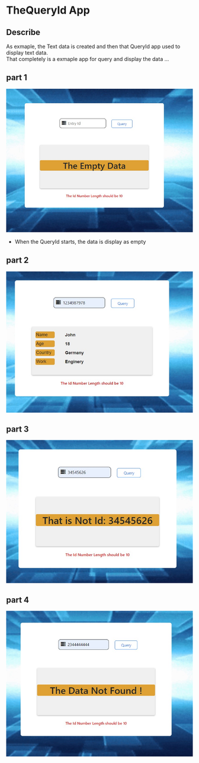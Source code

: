 # TheQueryId App 

## Describe
As exmaple, the Text data is created and then that QueryId app used to display text data.</br>
That completely is a exmaple app for query and display the data ... 

## part 1
<img src="app-img/Screenshot%202022-12-28%20055620.jpg" width=600>

- When the QueryId starts, the data is display as empty

## part 2
<img src="app-img/Screenshot%202022-12-28%20055726.jpg" width=600>

## part 3
<img src="app-img/Screenshot%202022-12-28%20055814.jpg" width=600>

## part 4
<img src="app-img/Screenshot%202022-12-28%20055900.jpg" width=600>
